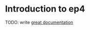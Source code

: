 # Introduction to ep4

TODO: write [great documentation](http://jacobian.org/writing/what-to-write/)
